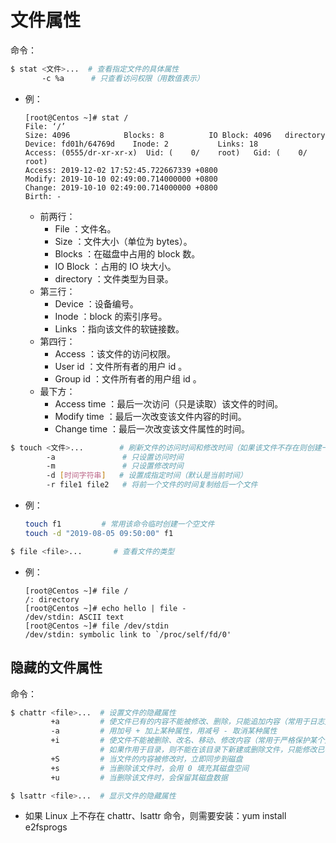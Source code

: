 # 文件属性

命令：

```sh
$ stat <文件>...  # 查看指定文件的具体属性
       -c %a      # 只查看访问权限（用数值表示）
```
- 例：
    ```
    [root@Centos ~]# stat /
    File: ‘/’
    Size: 4096            Blocks: 8          IO Block: 4096   directory
    Device: fd01h/64769d    Inode: 2           Links: 18
    Access: (0555/dr-xr-xr-x)  Uid: (    0/    root)   Gid: (    0/    root)
    Access: 2019-12-02 17:52:45.722667339 +0800
    Modify: 2019-10-10 02:49:00.714000000 +0800
    Change: 2019-10-10 02:49:00.714000000 +0800
    Birth: -
    ```
    - 前两行：
        - File ：文件名。
        - Size ：文件大小（单位为 bytes）。
        - Blocks ：在磁盘中占用的 block 数。
        - IO Block ：占用的 IO 块大小。
        - directory ：文件类型为目录。
    - 第三行：
        - Device ：设备编号。
        - Inode ：block 的索引序号。
        - Links ：指向该文件的软链接数。
    - 第四行：
        - Access ：该文件的访问权限。
        - User id ：文件所有者的用户 id 。
        - Group id ：文件所有者的用户组 id 。
    - 最下方：
        - Access time ：最后一次访问（只是读取）该文件的时间。
        - Modify time ：最后一次改变该文件内容的时间。
        - Change time ：最后一次改变该文件属性的时间。

```sh
$ touch <文件>...        # 刷新文件的访问时间和修改时间（如果该文件不存在则创建一个空文件）
        -a               # 只设置访问时间
        -m               # 只设置修改时间
        -d [时间字符串]   # 设置成指定时间（默认是当前时间）
        -r file1 file2   # 将前一个文件的时间复制给后一个文件
```
- 例：
    ```sh
    touch f1         # 常用该命令临时创建一个空文件
    touch -d "2019-08-05 09:50:00" f1
    ```

```sh
$ file <file>...       # 查看文件的类型
```
- 例：
    ```
    [root@Centos ~]# file /
    /: directory
    [root@Centos ~]# echo hello | file -    
    /dev/stdin: ASCII text
    [root@Centos ~]# file /dev/stdin
    /dev/stdin: symbolic link to `/proc/self/fd/0'
    ```

## 隐藏的文件属性

命令：

```sh
$ chattr <file>...  # 设置文件的隐藏属性
         +a         # 使文件已有的内容不能被修改、删除，只能追加内容（常用于日志文件）
         -a         # 用加号 + 加上某种属性，用减号 - 取消某种属性
         +i         # 使文件不能被删除、改名、移动、修改内容（常用于严格保护某个文件）
                    # 如果作用于目录，则不能在该目录下新建或删除文件，只能修改已有文件的内容。
         +S         # 当文件的内容被修改时，立即同步到磁盘
         +s         # 当删除该文件时，会用 0 填充其磁盘空间
         +u         # 当删除该文件时，会保留其磁盘数据
```

```sh
$ lsattr <file>...  # 显示文件的隐藏属性
```
- 如果 Linux 上不存在 chattr、lsattr 命令，则需要安装：yum install e2fsprogs
